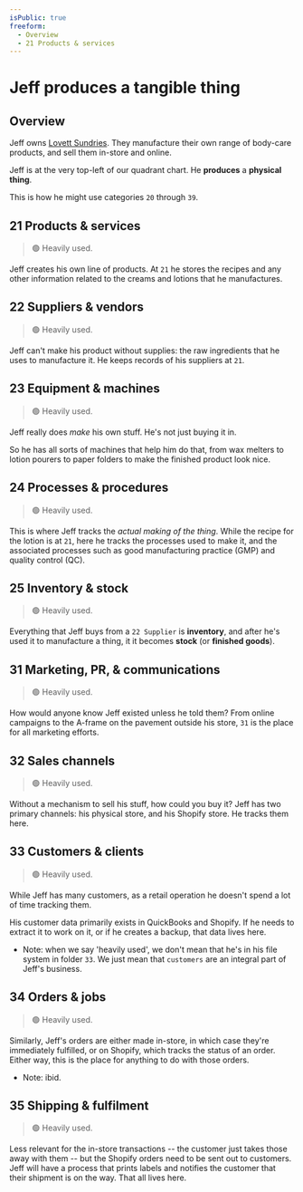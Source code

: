 ```yaml
---
isPublic: true
freeform:
  - Overview
  - 21 Products & services
---
```


# Jeff produces a tangible thing

## Overview

Jeff owns [Lovett Sundries](https://lovettsundries.com). They manufacture their own range of body-care products, and sell them in-store and online.

Jeff is at the very top-left of our quadrant chart. He **produces** a **physical thing**.

This is how he might use categories `20` through `39`.

## 21 Products & services

> 🟢 Heavily used.

Jeff creates his own line of products. At `21` he stores the recipes and any other information related to the creams and lotions that he manufactures.

## 22 Suppliers & vendors

> 🟢 Heavily used.

Jeff can't make his product without supplies: the raw ingredients that he uses to manufacture it. He keeps records of his suppliers at `21`.

## 23 Equipment & machines

> 🟢 Heavily used.

Jeff really does _make_ his own stuff. He's not just buying it in.

So he has all sorts of machines that help him do that, from wax melters to lotion pourers to paper folders to make the finished product look nice.

## 24 Processes & procedures

> 🟢 Heavily used.

This is where Jeff tracks the _actual making of the thing_. While the recipe for the lotion is at `21`, here he tracks the processes used to make it, and the associated processes such as good manufacturing practice (GMP) and quality control (QC).

## 25 Inventory & stock

> 🟢 Heavily used.

Everything that Jeff buys from a `22 Supplier` is **inventory**, and after he's used it to manufacture a thing, it it becomes **stock** (or **finished goods**).

## 31 Marketing, PR, & communications

> 🟢 Heavily used.

How would anyone know Jeff existed unless he told them? From online campaigns to the A-frame on the pavement outside his store, `31` is the place for all marketing efforts.

## 32 Sales channels

> 🟢 Heavily used.

Without a mechanism to sell his stuff, how could you buy it? Jeff has two primary channels: his physical store, and his Shopify store. He tracks them here.

## 33 Customers & clients

> 🟢 Heavily used.

While Jeff has many customers, as a retail operation he doesn't spend a lot of time tracking them.

His customer data primarily exists in QuickBooks and Shopify. If he needs to extract it to work on it, or if he creates a backup, that data lives here.

- Note: when we say 'heavily used', we don't mean that he's in his file system in folder `33`. We just mean that `customers` are an integral part of Jeff's business.

## 34 Orders & jobs

> 🟢 Heavily used.

Similarly, Jeff's orders are either made in-store, in which case they're immediately fulfilled, or on Shopify, which tracks the status of an order. Either way, this is the place for anything to do with those orders.

- Note: ibid.

## 35 Shipping & fulfilment

> 🟢 Heavily used.

Less relevant for the in-store transactions -- the customer just takes those away with them -- but the Shopify orders need to be sent out to customers. Jeff will have a process that prints labels and notifies the customer that their shipment is on the way. That all lives here.
